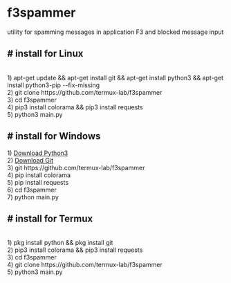 # f3spammer
<p>utility for spamming messages in application F3 and blocked message input</p>
<h2># install for Linux</h2><br>
1) apt-get update && apt-get install git && apt-get install python3 && apt-get install python3-pip --fix-missing<br>
2) git clone https://github.com/termux-lab/f3spammer<br>
3) cd f3spammer<br>
4) pip3 install colorama && pip3 install requests<br>
5) python3 main.py<br>
<h2># install for Windows<br></h2>
1) <a href="https://www.python.org/downloads/">Download Python3</a><br>
2) <a href="https://gitforwindows.org/">Download Git</a><br>
3) git https://github.com/termux-lab/f3spammer<br>
4) pip install colorama<br>
5) pip install requests<br>
6) cd f3spammer<br>
7) python main.py<br>
<h2># install for Termux<br></h2></br>
1) pkg install python && pkg install git<br>
2) pip3 install colorama && pip3 install requests<br>
3) cd f3spammer<br>
4) git clone https://github.com/termux-lab/f3spammer<br>
5) python3 main.py<br>
